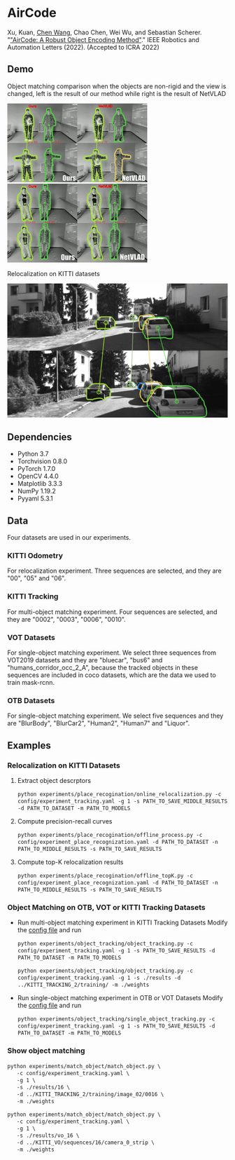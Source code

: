 # AirCode

Xu, Kuan, [Chen Wang](https://chenwang.site), Chao Chen, Wei Wu, and Sebastian Scherer. "["AirCode: A Robust Object Encoding Method"](https://arxiv.org/abs/2105.00327)." IEEE Robotics and Automation Letters (2022). (Accepted to ICRA 2022)

## Demo
Object matching comparison when the objects are non-rigid and the view is changed, left is the result of our method while right is the result of NetVLAD

![](experiments/demo/object-matching1.gif) ![](experiments/demo/object-matching2.gif) 

Relocalization on KITTI datasets

![](experiments/demo/kitti-relocalization.gif)


## Dependencies
* Python       3.7
* Torchvision  0.8.0
* PyTorch      1.7.0
* OpenCV       4.4.0
* Matplotlib   3.3.3
* NumPy        1.19.2
* Pyyaml       5.3.1
  

## Data
Four datasets are used in our experiments.

### KITTI Odometry
For relocalization experiment. Three sequences are selected, and they are "00", "05" and "06".

### KITTI Tracking
For multi-object matching experiment. Four sequences are selected, and they are "0002", "0003", "0006", "0010".

### VOT Datasets
For single-object matching experiment. We select three sequences from VOT2019 datasets and they are "bluecar", "bus6" and "humans_corridor_occ_2_A", because the tracked objects in these sequences are included in coco datasets, which are the data we used to train mask-rcnn. 

### OTB Datasets
For single-object matching experiment. We select five sequences and they are "BlurBody", "BlurCar2", "Human2", "Human7" and "Liquor".


## Examples

### Relocalization on KITTI Datasets

1. Extract object descrptors
   ```
   python experiments/place_recogination/online_relocalization.py -c config/experiment_tracking.yaml -g 1 -s PATH_TO_SAVE_MIDDLE_RESULTS -d PATH_TO_DATASET -m PATH_TO_MODELS
   ```

2. Compute precision-recall curves
   ```
   python experiments/place_recogination/offline_process.py -c config/experiment_place_recognization.yaml -d PATH_TO_DATASET -n PATH_TO_MIDDLE_RESULTS -s PATH_TO_SAVE_RESULTS
   ```

3. Compute top-K relocalization results
   ```
   python experiments/place_recogination/offline_topK.py -c config/experiment_place_recognization.yaml -d PATH_TO_DATASET -n PATH_TO_MIDDLE_RESULTS -s PATH_TO_SAVE_RESULTS
   ```

### Object Matching on OTB, VOT or KITTI Tracking Datasets

* Run multi-object matching experiment in KITTI Tracking Datasets
  Modify the [config file](config/experiment_tracking.yaml) and run  
  ```
  python experiments/object_tracking/object_tracking.py -c config/experiment_tracking.yaml -g 1 -s PATH_TO_SAVE_RESULTS -d PATH_TO_DATASET -m PATH_TO_MODELS 
  ```

  ```
  python experiments/object_tracking/object_tracking.py -c config/experiment_tracking.yaml -g 1 -s ./results -d ../KITTI_TRACKING_2/training/ -m ./weights
  ```

* Run single-object matching experiment in OTB or VOT Datasets
  Modify the [config file](config/experiment_tracking.yaml) and run  
  ```
  python experiments/object_tracking/single_object_tracking.py -c config/experiment_tracking.yaml -g 1 -s PATH_TO_SAVE_RESULTS -d PATH_TO_DATASET -m PATH_TO_MODELS 
  ```

### Show object matching

```
python experiments/match_object/match_object.py \
   -c config/experiment_tracking.yaml \
   -g 1 \
   -s ./results/16 \
   -d ../KITTI_TRACKING_2/training/image_02/0016 \
   -m ./weights 
```

```
python experiments/match_object/match_object.py \
   -c config/experiment_tracking.yaml \
   -g 1 \
   -s ./results/vo_16 \
   -d ../KITTI_VO/sequences/16/camera_0_strip \
   -m ./weights
```
